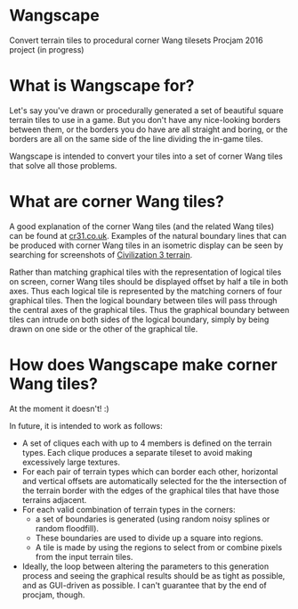# Wangscape
Convert terrain tiles to procedural corner Wang tilesets
Procjam 2016 project (in progress)

# What is Wangscape for?
Let's say you've drawn or procedurally generated a set of beautiful square terrain tiles to use in a game. But you don't have any nice-looking borders between them, or the borders you do have are all straight and boring, or the borders are all on the same side of the line dividing the in-game tiles.

Wangscape is intended to convert your tiles into a set of corner Wang tiles that solve all those problems.

# What are corner Wang tiles?
A good explanation of the corner Wang tiles (and the related Wang tiles) can be found at [cr31.co.uk](http://cr31.co.uk/stagecast/wang/2corn.html). Examples of the natural boundary lines that can be produced with corner Wang tiles in an isometric display can be seen by searching for screenshots of [Civilization 3 terrain](https://www.google.co.uk/search?q=civilization+3+terrain&tbm=isch).

Rather than matching graphical tiles with the representation of logical tiles on screen, corner Wang tiles should be displayed offset by half a tile in both axes. Thus each logical tile is represented by the matching corners of four graphical tiles. Then the logical boundary between tiles will pass through the central axes of the graphical tiles. Thus the graphical boundary between tiles can intrude on both sides of the logical boundary, simply by being drawn on one side or the other of the graphical tile.

# How does Wangscape make corner Wang tiles?
At the moment it doesn't! :)

In future, it is intended to work as follows:
* A set of cliques each with up to 4 members is defined on the terrain types. Each clique produces a separate tileset to avoid making excessively large textures.
* For each pair of terrain types which can border each other, horizontal and vertical offsets are automatically selected for the the intersection of the terrain border with the edges of the graphical tiles that have those terrains adjacent.
* For each valid combination of terrain types in the corners:
    * a set of boundaries is generated (using random noisy splines or random floodfill).
    * These boundaries are used to divide up a square into regions.
    * A tile is made by using the regions to select from or combine pixels from the input terrain tiles.
* Ideally, the loop between altering the parameters to this generation process and seeing the graphical results should be as tight as possible, and as GUI-driven as possible. I can't guarantee that by the end of procjam, though.
